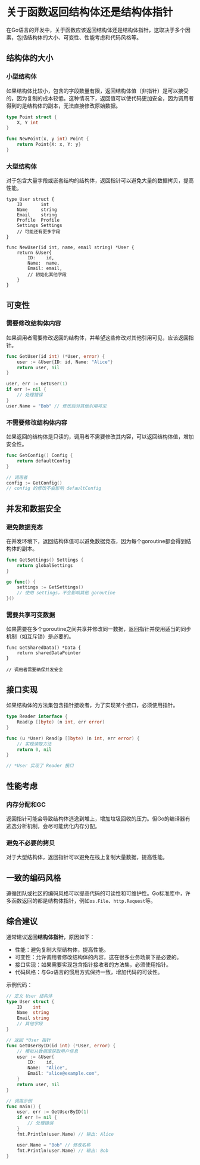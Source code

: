 # 关于函数返回结构体还是结构体指针

在Go语言的开发中，关于函数应该返回结构体还是结构体指针，这取决于多个因素，包括结构体的大小、可变性、性能考虑和代码风格等。

## 结构体的大小



### 小型结构体

如果结构体比较小，包含的字段数量有限，返回结构体值（非指针）是可以接受的，因为复制的成本较低。这种情况下，返回值可以使代码更加安全，因为调用者得到的是结构体的副本，无法直接修改原始数据。

```go
type Point struct {
    X, Y int
}

func NewPoint(x, y int) Point {
    return Point{X: x, Y: y}
}
```



### 大型结构体

对于包含大量字段或嵌套结构的结构体，返回指针可以避免大量的数据拷贝，提高性能。

```
type User struct {
    ID       int
    Name     string
    Email    string
    Profile  Profile
    Settings Settings
    // 可能还有更多字段
}

func NewUser(id int, name, email string) *User {
    return &User{
        ID:    id,
        Name:  name,
        Email: email,
        // 初始化其他字段
    }
}
```



## 可变性



### 需要修改结构体内容

如果调用者需要修改返回的结构体，并希望这些修改对其他引用可见，应该返回指针。

```go
func GetUser(id int) (*User, error) {
    user := &User{ID: id, Name: "Alice"}
    return user, nil
}

user, err := GetUser(1)
if err != nil {
    // 处理错误
}
user.Name = "Bob" // 修改后对其他引用可见
```



### 不需要修改结构体内容

如果返回的结构体是只读的，调用者不需要修改其内容，可以返回结构体值，增加安全性。

```go
func GetConfig() Config {
    return defaultConfig
}

// 调用者
config := GetConfig()
// config 的修改不会影响 defaultConfig
```



## 并发和数据安全



### 避免数据竞态

在并发环境下，返回结构体值可以避免数据竞态，因为每个goroutine都会得到结构体的副本。

```go
func GetSettings() Settings {
    return globalSettings
}

go func() {
    settings := GetSettings()
    // 使用 settings，不会影响其他 goroutine
}()
```



### 需要共享可变数据

如果需要在多个goroutine之间共享并修改同一数据，返回指针并使用适当的同步机制（如互斥锁）是必要的。

```
func GetSharedData() *Data {
    return sharedDataPointer
}

// 调用者需要确保并发安全
```



## 接口实现

如果结构体的方法集包含指针接收者，为了实现某个接口，必须使用指针。

```go
type Reader interface {
    Read(p []byte) (n int, err error)
}

func (u *User) Read(p []byte) (n int, err error) {
    // 实现读取方法
    return 0, nil
}

// *User 实现了 Reader 接口
```



## 性能考虑



### 内存分配和GC

返回指针可能会导致结构体逃逸到堆上，增加垃圾回收的压力。但Go的编译器有逃逸分析机制，会尽可能优化内存分配。



### 避免不必要的拷贝

对于大型结构体，返回指针可以避免在栈上复制大量数据，提高性能。

## 一致的编码风格

遵循团队或社区的编码风格可以提高代码的可读性和可维护性。Go标准库中，许多函数返回的都是结构体指针，例如`os.File`、`http.Request`等。

## 综合建议

通常建议返回**结构体指针**，原因如下：

- 性能：避免复制大型结构体，提高性能。
- 可变性：允许调用者修改结构体的内容，这在很多业务场景下是必要的。
- 接口实现：如果需要实现包含指针接收者的方法集，必须使用指针。
- 代码风格：与Go语言的惯用方式保持一致，增加代码的可读性。

示例代码：

```go
// 定义 User 结构体
type User struct {
    ID    int
    Name  string
    Email string
    // 其他字段
}

// 返回 *User 指针
func GetUserByID(id int) (*User, error) {
    // 模拟从数据库获取用户信息
    user := &User{
        ID:    id,
        Name:  "Alice",
        Email: "alice@example.com",
    }
    return user, nil
}

// 调用示例
func main() {
    user, err := GetUserByID(1)
    if err != nil {
        // 处理错误
    }
    fmt.Println(user.Name) // 输出: Alice

    user.Name = "Bob" // 修改名称
    fmt.Println(user.Name) // 输出: Bob
}
```